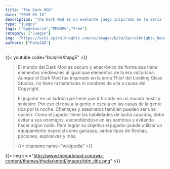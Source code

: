 ```yaml
---
title: "The Dark MOD"
date: "2039-03-18"
description: "The Dark Mod es un exelente juego inspirado en la seria Thief del Looking Glass Studios. Es OpenSource y tiene una gran trayectoria"
type: "juegos"
tags: ["OpenSource","MMORPG","Free"]
category: ["Juegos"]
img:  "https://wiki.spiralknights.com/es/images/b/bd/SpiralKnights_News_44-big.png"
authors: ["PatoJAD"]
---
```


{{< youtube code="brJqHnXmpgE" >}}

>El mundo del Dark Mod es oscuro y anacrónico de forma que tiene elementos medievales al igual que elementos de la era victoriana. Aunque el Dark Mod fue inspirado en la seria Thief del Looking Glass Studios, no tiene ni materiales ni nombres de ella a causa del Copyright.
>
>El jugador es un ladrón que tiene que ir tirando en un mundo hostil y siniestro. Por eso él roba a la gente o escala en las casas de la gente rica por la noche. Chantajes y asesinatos también pueden ser una opción. Como el jugador tiene las habilidades de lucha capadas, debe evitar a sus enemigos, escondiéndose en las sombras y evitando hacer algún ruido. Para lograr su objetivo el jugador puede utilizar un equipamiento especial como ganzúas, varios tipos de flechas, pociones, explosivas y más.
>
>{{< citaname name="wikipedia" >}}

{{< img src="http://www.thedarkmod.com/wp-content/themes/thedarkmod/images/tdm_title.png" >}}
